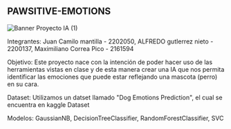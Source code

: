 ## PAWSITIVE-EMOTIONS

![Banner Proyecto IA (1)](https://github.com/Maxito06/Proyecto_Final_IA/assets/117324114/e0f69379-4c17-4ff5-b8fd-468b221e729a)


Integrantes: Juan Camilo mantilla - 2202050, ALFREDO gutIerrez nieto - 2200137, Maximiliano Correa Pico - 2161594


Objetivo: Este proyecto nace con la intención de poder hacer uso de las herramientas vistas en clase y de esta manera crear una IA que nos permita identificar las emociones que puede estar reflejando una mascota (perro) en su cara. 


Dataset: Utilizamos un datset llamado "Dog Emotions Prediction", el cual se encuentra en kaggle Dataset


Modelos: GaussianNB, DecisionTreeClassifier, RandomForestClassifier, SVC
